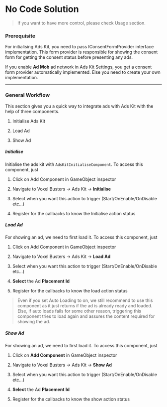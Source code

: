 # No Code Solution

> If you want to have more control, please check Usage section.

### Prerequisite

For initialising Ads Kit, you need to pass IConsentFormProvider interface implementation. This form provider is responsible for showing the consent form for getting the consent status before presenting any ads.

If you enable **Ad Mob** ad network in Ads Kit Settings, you get a consent form provider automatically implemented. Else you need to create your own implementation.

---

### General Workflow

This section gives you a quick way to integrate ads with Ads Kit with the help of three components.

1. Initialise Ads Kit

2. Load Ad

3. Show Ad

##### Initialise

Initialise the ads kit with `AdsKitInitialiseComponent`. To access this component, just 

1. Click on Add Component in GameObject inspector

2. Navigate to Voxel Busters -> Ads Kit -> **Initialise**

3. Select when you want this action to trigger (Start/OnEnable/OnDisable etc...)

4. Register for the callbacks to know the Initialise action status

##### Load Ad

For showing an ad, we need to first load it. To access this component, just

1. Click on Add Component in GameObject inspector

2. Navigate to Voxel Busters -> Ads Kit -> **Load Ad**

3. Select when you want this action to trigger (Start/OnEnable/OnDisable etc...)

4. **Select** the Ad **Placement** **Id**

5. Register for the callbacks to know the load action status

> Even if you set Auto Loading to on, we still recommend to use this component as it just returns if the ad is already ready and loaded. Else, if auto loads fails for some other reason, triggering this component tries to load again and assures the content required for showing the ad.

##### Show Ad

For showing an ad, we need to first load it. To access this component, just

1. Click on **Add Component** in GameObject inspector

2. Navigate to Voxel Busters -> Ads Kit -> **Show Ad**

3. Select when you want this action to trigger (Start/OnEnable/OnDisable etc...)

4. **Select** the Ad **Placement** **Id**

5. Register for the callbacks to know the show action status
